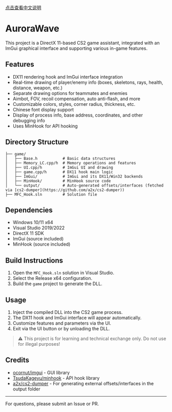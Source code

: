 [点击查看中文说明](./README_CN.md)

# AuroraWave

This project is a DirectX 11-based CS2 game assistant, integrated with an ImGui graphical interface and supporting various in-game features.

## Features
- DX11 rendering hook and ImGui interface integration
- Real-time drawing of player/enemy info (boxes, skeletons, rays, health, distance, weapon, etc.)
- Separate drawing options for teammates and enemies
- Aimbot, FOV, recoil compensation, auto anti-flash, and more
- Customizable colors, styles, corner radius, thickness, etc.
- Chinese font display support
- Display of process info, base address, coordinates, and other debugging info
- Uses MinHook for API hooking

## Directory Structure
```
├── game/
│   ├── Base.h           # Basic data structures
│   ├── Memory_LC.cpp/h  # Memory operations and features
│   ├── UI.cpp/h         # ImGui UI and drawing
│   ├── game.cpp/h       # DX11 hook main logic
│   ├── ImGui/           # ImGui and its DX11/Win32 backends
│   ├── MinHook/         # MinHook source code
│   └── output/          # Auto-generated offsets/interfaces (fetched via [cs2-dumper](https://github.com/a2x/cs2-dumper))
├── MFC_Hook.sln         # Solution file
```

## Dependencies
- Windows 10/11 x64
- Visual Studio 2019/2022
- DirectX 11 SDK
- ImGui (source included)
- MinHook (source included)

## Build Instructions
1. Open the `MFC_Hook.sln` solution in Visual Studio.
2. Select the Release x64 configuration.
3. Build the `game` project to generate the DLL.

## Usage
1. Inject the compiled DLL into the CS2 game process.
2. The DX11 hook and ImGui interface will appear automatically.
3. Customize features and parameters via the UI.
4. Exit via the UI button or by unloading the DLL.

> ⚠️ This project is for learning and technical exchange only. Do not use for illegal purposes!

## Credits
- [ocornut/imgui](https://github.com/ocornut/imgui) - GUI library
- [TsudaKageyu/minhook](https://github.com/TsudaKageyu/minhook) - API hook library
- [a2x/cs2-dumper](https://github.com/a2x/cs2-dumper) - For generating external offsets/interfaces in the output folder

---

For questions, please submit an Issue or PR.
